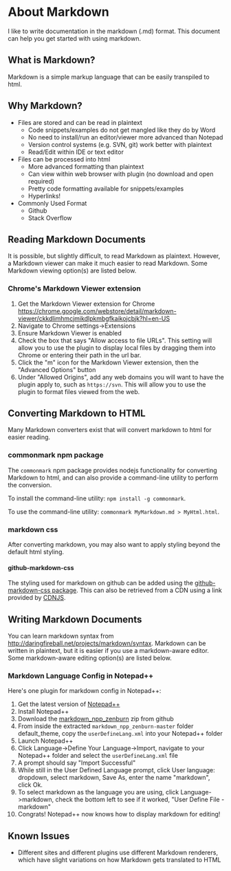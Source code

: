 # About Markdown
I like to write documentation in the markdown (.md) format. This document can help you get started with using markdown.

## What is Markdown?
Markdown is a simple markup language that can be easily transpiled to html.

## Why Markdown?
* Files are stored and can be read in plaintext
    - Code snippets/examples do not get mangled like they do by Word
    - No need to install/run an editor/viewer more advanced than Notepad
    - Version control systems (e.g. SVN, git) work better with plaintext
    - Read/Edit within IDE or text editor
* Files can be processed into html
    - More advanced formatting than plaintext
    - Can view within web browser with plugin (no download and open required)
    - Pretty code formatting available for snippets/examples
    - Hyperlinks!
* Commonly Used Format
    - Github
    - Stack Overflow

## Reading Markdown Documents
It is possible, but slightly difficult, to read Markdown as plaintext. However, a Markdown viewer can make it much easier to read Markdown. Some Markdown viewing option(s) are listed below.

### Chrome's Markdown Viewer extension
1. Get the Markdown Viewer extension for Chrome https://chrome.google.com/webstore/detail/markdown-viewer/ckkdlimhmcjmikdlpkmbgfkaikojcbjk?hl=en-US
2. Navigate to Chrome settings->Extensions
3. Ensure Markdown Viewer is enabled
4. Check the box that says "Allow access to file URLs". This setting will allow you to use the plugin to display local files by dragging them into Chrome or entering their path in the url bar.
5. Click the "m" icon for the Markdown Viewer extension, then the "Advanced Options" button
6. Under "Allowed Origins", add any web domains you will want to have the plugin apply to, such as `https://svn`. This will allow you to use the plugin to format files viewed from the web.

## Converting Markdown to HTML
Many Markdown converters exist that will convert markdown to html for easier reading.

### commonmark npm package
The `commonmark` npm package provides nodejs functionality for converting Markdown to html, and can also provide a command-line utility to perform the conversion.

To install the command-line utility: `npm install -g commonmark`.

To use the command-line utility: `commonmark MyMarkdown.md > MyHtml.html`.

### markdown css
After converting markdown, you may also want to apply styling beyond the default html styling.

#### github-markdown-css
The styling used for markdown on github can be added using the [github-markdown-css package](https://github.com/sindresorhus/github-markdown-css). This can also be retrieved from a CDN using a link provided by [CDNJS](https://cdnjs.com/libraries/github-markdown-css).

## Writing Markdown Documents
You can learn markdown syntax from http://daringfireball.net/projects/markdown/syntax.
Markdown can be written in plaintext, but it is easier if you use a markdown-aware editor. Some markdown-aware editing option(s) are listed below.

### Markdown Language Config in Notepad++
Here's one plugin for markdown config in Notepad++:

1. Get the latest version of [Notepad++](https://notepad-plus-plus.org/)
2. Install Notepad++
3. Download the [markdown_npp_zenburn](https://github.com/kylefarris/markdown_npp_zenburn) zip from github
4. From inside the extracted `markdown_npp_zenburn-master` folder default_theme, copy the `userDefineLang.xml` into your Notepad++ folder
5. Launch Notepad++
6. Click Language->Define Your Language->Import, navigate to your Notepad++ folder and select the `userDefineLang.xml` file
7. A prompt should say "Import Successful"
8. While still in the User Defined Language prompt, click User language: dropdown, select markdown, Save As, enter the name "markdown", click Ok.
9. To select markdown as the language you are using, click Language->markdown, check the bottom left to see if it worked, "User Define File - markdown"
10. Congrats! Notepad++ now knows how to display markdown for editing!

## Known Issues
* Different sites and different plugins use different Markdown renderers, which have slight variations on how Markdown gets translated to HTML
